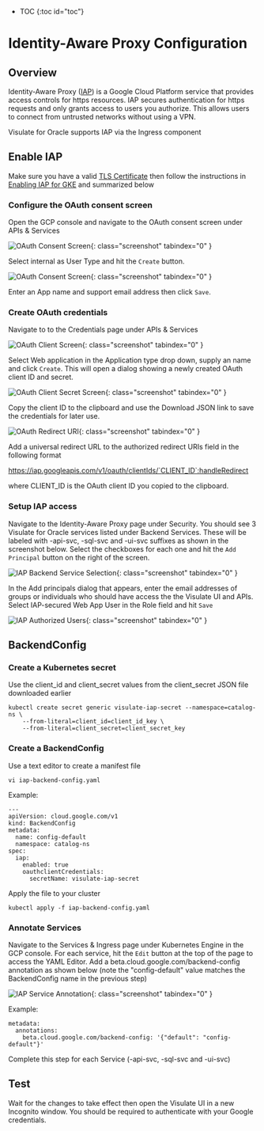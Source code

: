 * TOC
{:toc id="toc"}

# Identity-Aware Proxy Configuration

## Overview

Identity-Aware Proxy ([IAP](https://cloud.google.com/iap)) is a Google Cloud Platform service that provides access controls for https resources. IAP secures authentication for https requests and only grants access to users you authorize. This allows users to connect from untrusted networks without using a VPN.

Visulate for Oracle supports IAP via the Ingress component

## Enable IAP

Make sure you have a valid [TLS Certificate](/pages/tls-cert.html) then follow the instructions in [Enabling IAP for GKE](https://cloud.google.com/iap/docs/enabling-kubernetes-howto) and summarized below

### Configure the OAuth consent screen

Open the GCP console and navigate to the OAuth consent screen under APIs & Services

![OAuth Consent Screen](/images/iap-oauth-consent.png){: class="screenshot" tabindex="0" }

Select internal as User Type and hit the `Create` button.

![OAuth Consent Screen](/images/iap-oauth-consent2.png){: class="screenshot" tabindex="0" }

Enter an App name and support email address then click `Save`.

### Create OAuth credentials

Navigate to to the Credentials page under APIs & Services

![OAuth Client Screen](/images/iap-oauth-client.png){: class="screenshot" tabindex="0" }

Select Web application in the Application type drop down, supply an name and click `Create`. This will open a dialog showing a newly created OAuth client ID and secret.

![OAuth Client Secret Screen](/images/iap-oauth-client-secret.png){: class="screenshot" tabindex="0" }

Copy the client ID to the clipboard and use the Download JSON link to save the credentials for later use.

![OAuth Redirect URI](/images/iap-redirect-uri.png){: class="screenshot" tabindex="0" }

Add a universal redirect URL to the authorized redirect URIs field in the following format

https://iap.googleapis.com/v1/oauth/clientIds/`CLIENT_ID`:handleRedirect

where CLIENT_ID is the OAuth client ID you copied to the clipboard.

### Setup IAP access

Navigate to the Identity-Aware Proxy page under Security. You should see 3 Visulate for Oracle services listed under Backend Services. These will be labeled with -api-svc, -sql-svc and -ui-svc suffixes as shown in the screenshot below. Select the checkboxes for each one and hit the `Add Principal` button on the right  of the screen.

![IAP Backend Service Selection](/images/iap-backend-service-selection.png){: class="screenshot" tabindex="0" }

In the Add principals dialog that appears, enter the email addresses of groups or individuals who should have access the the Visulate UI and APIs. Select IAP-secured Web App User in the Role field and hit `Save`

![IAP Authorized Users](/images/iap-principals.png){: class="screenshot" tabindex="0" }

## BackendConfig



### Create a Kubernetes secret

Use the client_id and client_secret values from the client_secret JSON file downloaded earlier

```
kubectl create secret generic visulate-iap-secret --namespace=catalog-ns \
    --from-literal=client_id=client_id_key \
    --from-literal=client_secret=client_secret_key
```

### Create a BackendConfig

Use a text editor to create a manifest file

```
vi iap-backend-config.yaml
```

Example:
```
---
apiVersion: cloud.google.com/v1
kind: BackendConfig
metadata:
  name: config-default
  namespace: catalog-ns
spec:
  iap:
    enabled: true
    oauthclientCredentials:
      secretName: visulate-iap-secret
```

Apply the file to your cluster

```
kubectl apply -f iap-backend-config.yaml
```

### Annotate Services

Navigate to the Services & Ingress page under Kubernetes Engine in the GCP console. For each service, hit the `Edit` button at the top of the page to access the YAML Editor. Add a beta.cloud.google.com/backend-config annotation as shown below (note the "config-default" value matches the BackendConfig name in the previous step)

![IAP Service Annotation](/images/iap-service-manifest.png){: class="screenshot" tabindex="0" }

Example:
```
metadata:
  annotations:
    beta.cloud.google.com/backend-config: '{"default": "config-default"}'
```

Complete this step for each Service (-api-svc, -sql-svc and -ui-svc)

## Test

Wait for the changes to take effect then open the Visulate UI in a new Incognito window. You should be required to authenticate with your Google credentials.